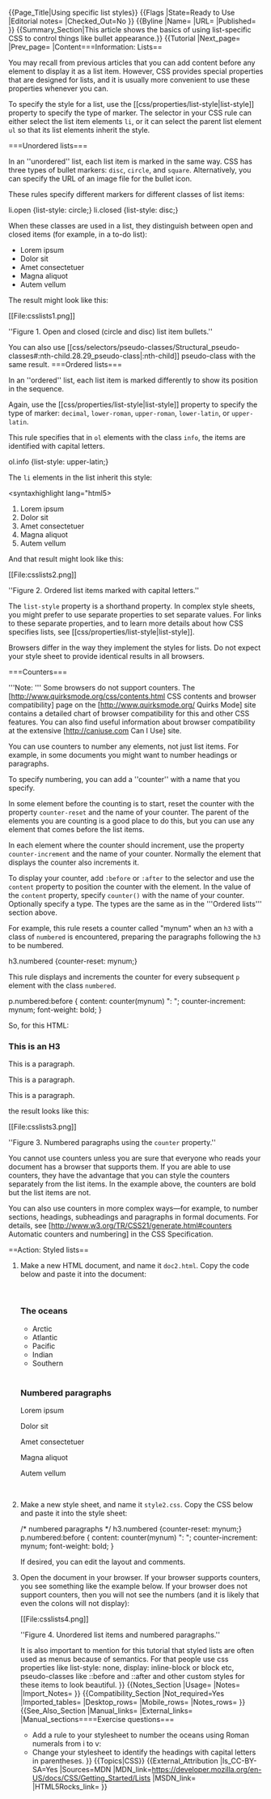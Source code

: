 {{Page_Title|Using specific list styles}}
{{Flags
|State=Ready to Use
|Editorial notes=
|Checked_Out=No
}}
{{Byline
|Name=
|URL=
|Published=
}}
{{Summary_Section|This article shows the basics of using list-specific CSS to control things like bullet appearance.}}
{{Tutorial
|Next_page=
|Prev_page=
|Content===Information: Lists==

You may recall from previous articles that you can add content before any element to display it as a list item. However, 
CSS provides special properties that are designed for lists, and it is usually more convenient to use these properties whenever you can.

To specify the style for a list, use the [[css/properties/list-style|list-style]] property to specify the type of marker. 
The selector in your CSS rule can either select the list item elements <code>li</code>, or it can select the parent list element <code>ul</code> so that its list elements inherit the style.

===Unordered lists===

In an ''unordered'' list, each list item is marked in the same way. CSS has three types of bullet markers: <code>disc</code>, <code>circle</code>,
and <code>square</code>.
Alternatively, you can specify the URL of an image file for the bullet icon.

These rules specify different markers for different classes of list items:

<syntaxhighlight lang="css">li.open {list-style: circle;}
li.closed {list-style: disc;}</syntaxhighlight>

When these classes are used in a list, they distinguish between open and closed items (for example, in a to-do list):

<syntaxhighlight lang="html5">
 <ul>
   <li class="open">Lorem ipsum</li>
   <li class="closed">Dolor sit</li>
   <li class="closed">Amet consectetuer</li>
   <li class="open">Magna aliquot</li>
   <li class="closed">Autem vellum</li>
 </ul>
</syntaxhighlight>

The result might look like this:

[[File:csslists1.png]]

''Figure 1. Open and closed (circle and disc) list item bullets.''

You can also use [[css/selectors/pseudo-classes/Structural_pseudo-classes#:nth-child.28.29_pseudo-class|:nth-child]] pseudo-class with the same result.
===Ordered lists===

In an ''ordered'' list, each list item is marked differently to show its position in the sequence.

Again, use the [[css/properties/list-style|list-style]] property to specify the type of marker: <code>decimal</code>, 
<code>lower-roman</code>, <code>upper-roman</code>, <code>lower-latin</code>, or <code>upper-latin</code>.

This rule specifies that in <code>ol</code> elements with the class <code>info</code>, the items are identified with capital letters.

<syntaxhighlight lang="css">ol.info {list-style: upper-latin;}</syntaxhighlight>

The <code>li</code> elements in the list inherit this style:

<syntaxhighlight lang="html5><ol class="info">
   <li>Lorem ipsum</li>
   <li>Dolor sit</li>
   <li>Amet consectetuer</li>
   <li>Magna aliquot</li>
   <li>Autem vellum</li>
 </ol></syntaxhighlight>

And that result might look like this:

[[File:csslists2.png]]

''Figure 2. Ordered list items marked with capital letters.''

The <code>list-style</code> property is a shorthand property. In complex style sheets, you might prefer to use separate properties to set separate values. For links to these separate properties, and to learn more details about how CSS specifies lists, see [[css/properties/list-style|list-style]].

Browsers differ in the way they implement the styles for lists. Do not expect your style sheet to provide identical results in all browsers.

===Counters===

'''Note: ''' Some browsers do not support counters. The [http://www.quirksmode.org/css/contents.html CSS contents and browser compatibility] page on the [http://www.quirksmode.org/ Quirks Mode] site contains a detailed chart of browser compatibility for this and other CSS features. You can also find useful information about browser compatibility at the extensive [http://caniuse.com Can I Use] site.

You can use counters to number any elements, not just list items. For example, in some documents you might want to number headings or paragraphs.

To specify numbering, you can add a ''counter'' with a name that you specify.

In some element before the counting is to start, reset the counter with the property <code>counter-reset</code> and the name of your counter. The parent of the elements you are counting is a good place to do this, but you can use any element that comes before the list items.

In each element where the counter should increment, use the property <code>counter-increment</code> and the name of your counter.
Normally the element that displays the counter also increments it.

To display your counter, add <code>:before</code> or <code>:after</code> to the selector and use the <code>content</code> property to position the counter with the element. 
In the value of the <code>content</code> property, specify <code>counter()</code> with the name of your counter. Optionally specify a type. The types are the same as in the '''Ordered lists''' section above.

For example, this rule resets a counter called "mynum" when an <code>h3</code> with a class of <code>numbered</code> is encountered, preparing the paragraphs following the <code>h3</code> to be numbered.

<syntaxhighlight lang="css">h3.numbered {counter-reset: mynum;}</syntaxhighlight>

This rule displays and increments the counter for every subsequent <code>p</code> element with the class <code>numbered</code>.
 
<syntaxhighlight lang="css">p.numbered:before {
   content: counter(mynum) ": ";
   counter-increment: mynum;
   font-weight: bold;
}</syntaxhighlight>

So, for this HTML:

<syntaxhighlight lang="html5"><h3 class="numbered">This is an H3</h3>
<p class="numbered">This is a paragraph.</p>
<p class="numbered">This is a paragraph.</p>
<p class="numbered">This is a paragraph.</p></syntaxhighlight>

the result looks like this:

[[File:csslists3.png]]

''Figure 3. Numbered paragraphs using the <code>counter</code> property.''

You cannot use counters unless you are sure that everyone who reads your document has a browser that supports them.
If you are able to use counters, they have the advantage that you can style the counters separately from the list items. In the example above, the counters are bold but the list items are not.

You can also use counters in more complex ways—for example, to number sections, headings, subheadings and paragraphs in formal documents. For details, see [http://www.w3.org/TR/CSS21/generate.html#counters Automatic counters and numbering] in the CSS Specification.

==Action: Styled lists==

<ol>
<li><p>Make a new HTML document, and name it <code>doc2.html</code>. Copy the code below and paste it into the document:</p>

<syntaxhighlight lang="html5"> <!DOCTYPE html>
 <html>
   <head>
     <meta charset="UTF-8">
     <title>Sample document 2</title>
     <link rel="stylesheet" href="style2.css">
   </head>
   <body>
  
     <h3 id="oceans">The oceans</h3>
     <ul>
       <li>Arctic</li>
       <li>Atlantic</li>
       <li>Pacific</li>
       <li>Indian</li>
       <li>Southern</li>
     </ul>
  
     <h3 class="numbered">Numbered paragraphs</h3>
     <p class="numbered">Lorem ipsum</p>
     <p class="numbered">Dolor sit</p>
     <p class="numbered">Amet consectetuer</p>
     <p class="numbered">Magna aliquot</p>
     <p class="numbered">Autem vellum</p>
  
   </body>
 </html></syntaxhighlight></li>

<li><p>Make a new style sheet, and name it <code>style2.css</code>. Copy the CSS below and paste it into the style sheet:</p>
<syntaxhighlight lang="css">/* numbered paragraphs */
 h3.numbered {counter-reset: mynum;}
  
 p.numbered:before {
   content: counter(mynum) ": ";
   counter-increment: mynum;
   font-weight: bold;
 }</syntaxhighlight>

<p>If desired, you can edit the layout and comments.</p>
</li>
<li>
<p>Open the document in your browser. If your browser supports counters, you see something like the example below. If your browser does not support counters, then you will not see the numbers (and it is likely that even the colons will not display):</p>

[[File:csslists4.png]]

''Figure 4. Unordered list items and numbered paragraphs.''
</li>

It is also important to mention for this tutorial that styled lists are often used as menus because of semantics. For that people use css properties like list-style: none, display: inline-block or block etc, pseudo-classes like ::before and ::after and other custom styles for these items to look beautiful.
}}
{{Notes_Section
|Usage=
|Notes=
|Import_Notes=
}}
{{Compatibility_Section
|Not_required=Yes
|Imported_tables=
|Desktop_rows=
|Mobile_rows=
|Notes_rows=
}}
{{See_Also_Section
|Manual_links=
|External_links=
|Manual_sections====Exercise questions===

* Add a rule to your stylesheet to number the oceans using Roman numerals from i to v:
* Change your stylesheet to identify the headings with capital letters in parentheses.
}}
{{Topics|CSS}}
{{External_Attribution
|Is_CC-BY-SA=Yes
|Sources=MDN
|MDN_link=https://developer.mozilla.org/en-US/docs/CSS/Getting_Started/Lists
|MSDN_link=
|HTML5Rocks_link=
}}
